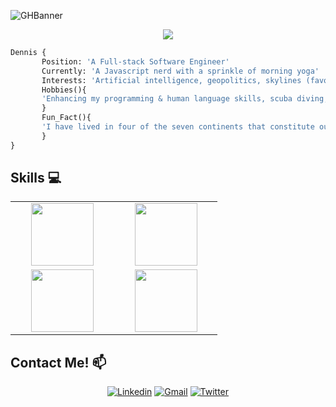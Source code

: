 <!-- - 👋 Hi, I’m @DennisTrujilloDev
- 👀 I’m interested in geopolitics, the future of artificial intelligence, maps, and skylines (favorites: Shanghai & NYC!). 
- 🌱 I’m currently learning Javascript (& LOVIN' it!) and the study methods that work best for me. Additionally, I am always working on my French-language and yoga skills. 
- Interesting facts about me: I practiced Capoeira — a Brazilian martial art disguised as a dance — for several years, and have lived in four of the seven continents that make up our beautiful world. 
- My hobbies include: swimming and snorkeling, biking, practicing (spoken & programming) languages. 
- 💞️ I’m looking to collaborate on open source projects. Any suggestions? 
- 📫 How to reach me: Email (dennis.joel.trujillo@gmail.com), Twitter (https://twitter.com/DennisJoelTruj2), or LinkedIn (https://www.linkedin.com/in/dennis-trujillo/) -->

![GHBanner](https://user-images.githubusercontent.com/98935149/169903526-2c6150d6-81b4-43ba-8699-4cde93bf0307.png)

<!-- https://github.com/DenverCoder1/readme-typing-svg -->

<p align="center">
  <a align="center" href="#"><img src="https://readme-typing-svg.herokuapp.com?&font=IBM+Plex+Sans&color=F72EE2&size=25&lines=Welcome+to+my+GitHub+Profile—;it's+a+pleasure+to+have+you!;" /></a>
</p>

 ```python
Dennis {
		Position: 'A Full-stack Software Engineer'
		Currently: 'A Javascript nerd with a sprinkle of morning yoga'
		Interests: 'Artificial intelligence, geopolitics, skylines (favorites: Shanghai & NYC!)'
		Hobbies(){ 
		'Enhancing my programming & human language skills, scuba diving, and motorbiking'
		}
		Fun_Fact(){
		'I have lived in four of the seven continents that constitute our beautiful world!'
		}
}
 ```
## Skills 💻

<table align="center">
<tbody>
<tr>
<td align="center" width="35%">
<img height=100px src="https://www.vectorlogo.zone/logos/javascript/javascript-ar21.svg"> 
 
<td align="center" width="35%">
<img height=100px src="https://www.vectorlogo.zone/logos/mongodb/mongodb-ar21.svg"> 
</td>
</tr>	
<td align="center" width="35%">
<img height=100px src="https://www.vectorlogo.zone/logos/nodejs/nodejs-ar21.svg"> 
</td>

<td align="center" width="35%">
<img height=100px src="https://www.vectorlogo.zone/logos/json/json-ar21.svg"> 
</td>

</tbody>
</table>
 
 
 ## Contact Me! 📫
  <p align="center">
  <a href="https://www.linkedin.com/in/dennis-trujillo/"><img alt="Linkedin" src="https://img.shields.io/badge/LinkedIn-0077B5?style=for-the-badge&logo=linkedin&logoColor=white"></a>
<!--   </p> -->
<!--   <p align="center"> -->
  <a href="mailto:dennis.joel.trujillo@gmail.com"><img alt="Gmail" src="https://img.shields.io/badge/Gmail-D14836?style=for-the-badge&logo=gmail&logoColor=white"></a>
  <a href="https://twitter.com/DennisJoelTruj2"><img alt="Twitter" src="https://img.shields.io/badge/Twitter-1DA1F2?style=for-the-badge&logo=twitter&logoColor=white"></a>
  </p> 
<!-- add portfolio, calendly -->
<!-- 		Contact: [ 
   			'Email (dennis.joel.trujillo@gmail.com)',
   			'Twitter (https://twitter.com/DennisJoelTruj2)',
   			'LinkedIn (https://www.linkedin.com/in/dennis-trujillo/)',
   			] -->

<!--    future ambitions():
    I will use my experience in education and software development 
   	to manage a team of software engineers 
    } -->
<!---
DennisTrujilloDev/DennisTrujilloDev is a ✨ special ✨ repository because its `README.md` (this file) appears on your GitHub profile.
You can click the Preview link to take a look at your changes.
--->
